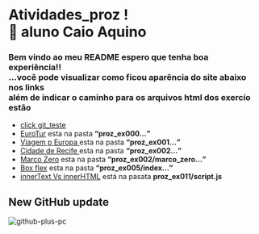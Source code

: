 # Atividades_proz ! <br>🚀 aluno Caio Aquino 
### Bem vindo ao meu README espero que tenha boa experiência!! <br> ...você pode visualizar como ficou aparência do site abaixo nos links <br>além de indicar o caminho para os arquivos html dos exercío estão
+ <a href="https://caioaquino29.github.io/atividades_proz/git_teste/index.html" target="blank" rel="next" >click git_teste</a>
+ <a href="https://caioaquino29.github.io/atividades_proz/proz_ex000/index.html">EuroTur</a> <span>esta na pasta <strong><q>proz_ex000...</q></strong></span>
+ <a href="https://caioaquino29.github.io/atividades_proz/proz_ex001/index.html">Viagem p Europa </a> <span>esta na pasta <strong><q>proz_ex001...</q></strong></span>
+ <a href="https://caioaquino29.github.io/atividades_proz/proz_ex002/index.html">Cidade de Recife  </a> <span>esta na pasta <strong><q>proz_ex002...</q></strong></span>
+ <a href="https://caioaquino29.github.io/atividades_proz/proz_ex002/marco_zero/marco_zero.html">Marco Zero</a> <span>esta na pasta <strong><q>proz_ex002/marco_zero...</q></strong></span>
+ <a href="https://caioaquino29.github.io/atividades_proz/proz_ex005/index.html">Box flex</a> <span>esta na pasta <strong><q>proz_ex005/index...</q></strong></span>
+ <a href='https://caioaquino29.github.io/atividades_proz/proz_ex011/index.html'> innerText Vs innerHTML</a><span> está na pasata <strong>proz_ex011/script.js</strong></span>


## New GitHub update

![github-plus-pc](https://github.com/caioaquino29/atividades_proz/assets/115197086/00261322-eb4f-4957-bebb-f18d50fc034c)
